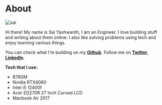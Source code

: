# About


![sai](sai2.png)

Hi there! My name is Sai Yashwanth, I am an Engineer. I love building stuff and writing about them online. I also like solving problems using tech and enjoy learning various things.


You can check what I'm building on my __[Github](<https://github.com/theyashwanthsai>)__.
Follow me on __[Twitter](<https://twitter.com/yashwanthsai29>)__, __[LinkedIn](<https://www.linkedin.com/in/sai-yashwanth-457aa51b9/>)__.

**Tech that I use:**
- B760M
- Nvidia RTX4060
- Intel i5 12400f
- Acer ED270R 27 Inch Curved LCD
- Macbook Air 2017

